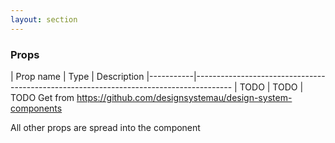 ```yaml
---
layout: section
---
```


### Props

| Prop name | Type    | Description
|-----------|---------------------------------------------------------------------------------------
| TODO      | TODO    | TODO Get from https://github.com/designsystemau/design-system-components
<!-- | label       | string  | Provide the aria label
| items       | object  | The link, text and props for each of the breadcrumbs
| items[0].link  | string  | The link of the breadcrumb, optional
| items[0].text  | string  | The text of the breadcrumb
| items[0].li    | object  | An object that will be spread onto the `<li>` tag, optional
| dark        | boolean | A dark variation of the component -->

All other props are spread into the component
